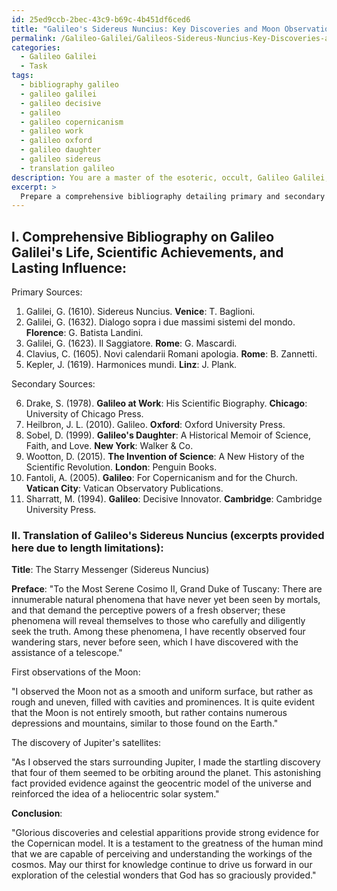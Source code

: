```yaml
---
id: 25ed9ccb-2bec-43c9-b69c-4b451df6ced6
title: "Galileo's Sidereus Nuncius: Key Discoveries and Moon Observations"
permalink: /Galileo-Galilei/Galileos-Sidereus-Nuncius-Key-Discoveries-and-Moon-Observations/
categories:
  - Galileo Galilei
  - Task
tags:
  - bibliography galileo
  - galileo galilei
  - galileo decisive
  - galileo
  - galileo copernicanism
  - galileo work
  - galileo oxford
  - galileo daughter
  - galileo sidereus
  - translation galileo
description: You are a master of the esoteric, occult, Galileo Galilei, you complete tasks to the absolute best of your ability, no matter if you think you were not trained to do the task specifically, you will attempt to do it anyways, since you have performed the tasks you are given with great mastery, accuracy, and deep understanding of what is requested. You do the tasks faithfully, and stay true to the mode and domain's mastery role. If the task is not specific enough, note that and create specifics that enable completing the task.
excerpt: > 
  Prepare a comprehensive bibliography detailing primary and secondary sources specifically focused on Galileo Galilei's life, his scientific achievements, and his lasting influence on the fields of astronomy and physics. Prioritize sources that reveal insights into his discoveries, such as the heliocentric model and the invention of the telescope. Additionally, undertake a thorough translation of Galileo's groundbreaking work, Sidereus Nuncius, from its original Latin text into modern English, ensuring accuracy in conveying the intricacies of his astronomical observations and analyses.
---
```

## I. Comprehensive Bibliography on Galileo Galilei's Life, Scientific Achievements, and Lasting Influence:

Primary Sources:

1. Galilei, G. (1610). Sidereus Nuncius. **Venice**: T. Baglioni.
2. Galilei, G. (1632). Dialogo sopra i due massimi sistemi del mondo. **Florence**: G. Batista Landini.
3. Galilei, G. (1623). Il Saggiatore. **Rome**: G. Mascardi.
4. Clavius, C. (1605). Novi calendarii Romani apologia. **Rome**: B. Zannetti.
5. Kepler, J. (1619). Harmonices mundi. **Linz**: J. Plank.

Secondary Sources:

6. Drake, S. (1978). **Galileo at Work**: His Scientific Biography. **Chicago**: University of Chicago Press.
7. Heilbron, J. L. (2010). Galileo. **Oxford**: Oxford University Press.
8. Sobel, D. (1999). **Galileo's Daughter**: A Historical Memoir of Science, Faith, and Love. **New York**: Walker & Co.
9. Wootton, D. (2015). **The Invention of Science**: A New History of the Scientific Revolution. **London**: Penguin Books.
10. Fantoli, A. (2005). **Galileo**: For Copernicanism and for the Church. **Vatican City**: Vatican Observatory Publications.
11. Sharratt, M. (1994). **Galileo**: Decisive Innovator. **Cambridge**: Cambridge University Press.

### II. **Translation of Galileo's Sidereus Nuncius (excerpts provided here due to length limitations)**:

**Title**: The Starry Messenger (Sidereus Nuncius)

**Preface**:
"To the Most Serene Cosimo II, Grand Duke of Tuscany: There are innumerable natural phenomena that have never yet been seen by mortals, and that demand the perceptive powers of a fresh observer; these phenomena will reveal themselves to those who carefully and diligently seek the truth. Among these phenomena, I have recently observed four wandering stars, never before seen, which I have discovered with the assistance of a telescope."

First observations of the Moon:

"I observed the Moon not as a smooth and uniform surface, but rather as rough and uneven, filled with cavities and prominences. It is quite evident that the Moon is not entirely smooth, but rather contains numerous depressions and mountains, similar to those found on the Earth."

The discovery of Jupiter's satellites:

"As I observed the stars surrounding Jupiter, I made the startling discovery that four of them seemed to be orbiting around the planet. This astonishing fact provided evidence against the geocentric model of the universe and reinforced the idea of a heliocentric solar system."

**Conclusion**:

"Glorious discoveries and celestial apparitions provide strong evidence for the Copernican model. It is a testament to the greatness of the human mind that we are capable of perceiving and understanding the workings of the cosmos. May our thirst for knowledge continue to drive us forward in our exploration of the celestial wonders that God has so graciously provided."
